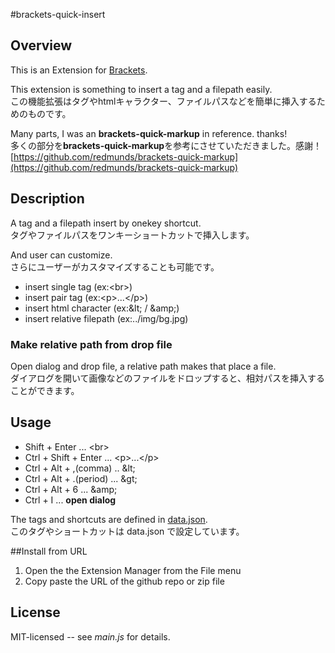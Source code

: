 #brackets-quick-insert

## Overview

This is an Extension for [Brackets](https://github.com/adobe/brackets). 

This extension is something to insert a tag and a filepath easily.<br>
この機能拡張はタグやhtmlキャラクター、ファイルパスなどを簡単に挿入するためのものです。

Many parts, I was an **brackets-quick-markup** in reference. thanks!<br>
多くの部分を**brackets-quick-markup**を参考にさせていただきました。感謝！
[https://github.com/redmunds/brackets-quick-markup](https://github.com/redmunds/brackets-quick-markup)

## Description

A tag and a filepath insert by onekey shortcut.<br>
タグやファイルパスをワンキーショートカットで挿入します。

And user can customize.<br>
さらにユーザーがカスタマイズすることも可能です。

* insert single tag (ex:&lt;br&gt;)
* insert pair tag (ex:&lt;p&gt;...&lt;/p&gt;)
* insert html character (ex:&amp;lt; / &amp;amp;)
* insert relative filepath (ex:../img/bg.jpg)

### Make relative path from drop file

Open dialog and drop file, a relative path makes that place a file.<br>
ダイアログを開いて画像などのファイルをドロップすると、相対パスを挿入することができます。

## Usage

* Shift + Enter ... &lt;br&gt;
* Ctrl + Shift + Enter ... &lt;p&gt;...&lt;/p&gt;
* Ctrl + Alt + ,(comma) .. &amp;lt;
* Ctrl + Alt + .(period) ... &amp;gt;
* Ctrl + Alt + 6 ... &amp;amp;
* Ctrl + I ... **open dialog**

The tags and shortcuts are defined in [data.json](https://github.com/sygnas/brackets-quick-insert/blob/master/data.json).<br>
このタグやショートカットは data.json で設定しています。


##Install from URL

1. Open the the Extension Manager from the File menu
2. Copy paste the URL of the github repo or zip file


## License

MIT-licensed -- see _main.js_ for details.


